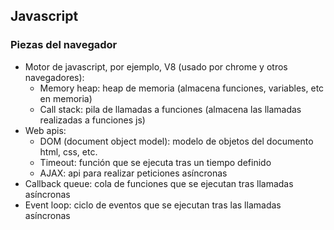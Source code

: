 ## Javascript

### Piezas del navegador

- Motor de javascript, por ejemplo, V8 (usado por chrome y otros navegadores):
  - Memory heap: heap de memoria (almacena funciones, variables, etc en memoria)
  - Call stack: pila de llamadas a funciones (almacena las llamadas realizadas a funciones js)
- Web apis:
  - DOM (document object model): modelo de objetos del documento html, css, etc.
  - Timeout: función que se ejecuta tras un tiempo definido
  - AJAX: api para realizar peticiones asíncronas
- Callback queue: cola de funciones que se ejecutan tras llamadas asíncronas
- Event loop: ciclo de eventos que se ejecutan tras las llamadas asíncronas
